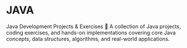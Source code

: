 # JAVA
Java Development Projects & Exercises 🚀
A collection of Java projects, coding exercises, and hands-on implementations covering core Java concepts, data structures, algorithms, and real-world applications.